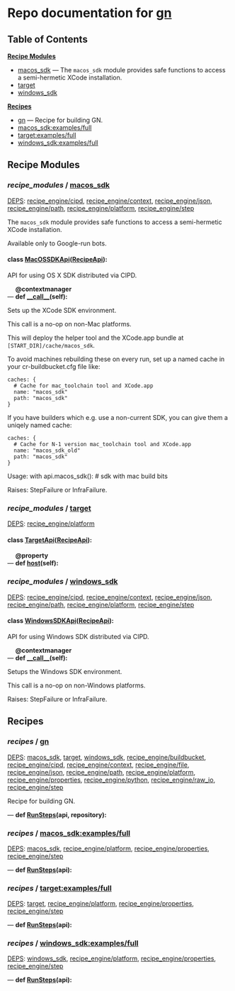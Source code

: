 <!--- AUTOGENERATED BY `./recipes.py test train` -->
# Repo documentation for [gn]()
## Table of Contents

**[Recipe Modules](#Recipe-Modules)**
  * [macos_sdk](#recipe_modules-macos_sdk) &mdash; The `macos_sdk` module provides safe functions to access a semi-hermetic XCode installation.
  * [target](#recipe_modules-target)
  * [windows_sdk](#recipe_modules-windows_sdk)

**[Recipes](#Recipes)**
  * [gn](#recipes-gn) &mdash; Recipe for building GN.
  * [macos_sdk:examples/full](#recipes-macos_sdk_examples_full)
  * [target:examples/full](#recipes-target_examples_full)
  * [windows_sdk:examples/full](#recipes-windows_sdk_examples_full)
## Recipe Modules

### *recipe_modules* / [macos\_sdk](/infra/recipe_modules/macos_sdk)

[DEPS](/infra/recipe_modules/macos_sdk/__init__.py#5): [recipe\_engine/cipd][recipe_engine/recipe_modules/cipd], [recipe\_engine/context][recipe_engine/recipe_modules/context], [recipe\_engine/json][recipe_engine/recipe_modules/json], [recipe\_engine/path][recipe_engine/recipe_modules/path], [recipe\_engine/platform][recipe_engine/recipe_modules/platform], [recipe\_engine/step][recipe_engine/recipe_modules/step]

The `macos_sdk` module provides safe functions to access a semi-hermetic
XCode installation.

Available only to Google-run bots.

#### **class [MacOSSDKApi](/infra/recipe_modules/macos_sdk/api.py#14)([RecipeApi][recipe_engine/wkt/RecipeApi]):**

API for using OS X SDK distributed via CIPD.

&emsp; **@contextmanager**<br>&mdash; **def [\_\_call\_\_](/infra/recipe_modules/macos_sdk/api.py#24)(self):**

Sets up the XCode SDK environment.

This call is a no-op on non-Mac platforms.

This will deploy the helper tool and the XCode.app bundle at
`[START_DIR]/cache/macos_sdk`.

To avoid machines rebuilding these on every run, set up a named cache in
your cr-buildbucket.cfg file like:

    caches: {
      # Cache for mac_toolchain tool and XCode.app
      name: "macos_sdk"
      path: "macos_sdk"
    }

If you have builders which e.g. use a non-current SDK, you can give them
a uniqely named cache:

    caches: {
      # Cache for N-1 version mac_toolchain tool and XCode.app
      name: "macos_sdk_old"
      path: "macos_sdk"
    }

Usage:
  with api.macos_sdk():
    # sdk with mac build bits

Raises:
    StepFailure or InfraFailure.
### *recipe_modules* / [target](/infra/recipe_modules/target)

[DEPS](/infra/recipe_modules/target/__init__.py#5): [recipe\_engine/platform][recipe_engine/recipe_modules/platform]

#### **class [TargetApi](/infra/recipe_modules/target/api.py#82)([RecipeApi][recipe_engine/wkt/RecipeApi]):**

&emsp; **@property**<br>&mdash; **def [host](/infra/recipe_modules/target/api.py#87)(self):**
### *recipe_modules* / [windows\_sdk](/infra/recipe_modules/windows_sdk)

[DEPS](/infra/recipe_modules/windows_sdk/__init__.py#5): [recipe\_engine/cipd][recipe_engine/recipe_modules/cipd], [recipe\_engine/context][recipe_engine/recipe_modules/context], [recipe\_engine/json][recipe_engine/recipe_modules/json], [recipe\_engine/path][recipe_engine/recipe_modules/path], [recipe\_engine/platform][recipe_engine/recipe_modules/platform], [recipe\_engine/step][recipe_engine/recipe_modules/step]

#### **class [WindowsSDKApi](/infra/recipe_modules/windows_sdk/api.py#10)([RecipeApi][recipe_engine/wkt/RecipeApi]):**

API for using Windows SDK distributed via CIPD.

&emsp; **@contextmanager**<br>&mdash; **def [\_\_call\_\_](/infra/recipe_modules/windows_sdk/api.py#19)(self):**

Setups the Windows SDK environment.

This call is a no-op on non-Windows platforms.

Raises:
    StepFailure or InfraFailure.
## Recipes

### *recipes* / [gn](/infra/recipes/gn.py)

[DEPS](/infra/recipes/gn.py#8): [macos\_sdk](#recipe_modules-macos_sdk), [target](#recipe_modules-target), [windows\_sdk](#recipe_modules-windows_sdk), [recipe\_engine/buildbucket][recipe_engine/recipe_modules/buildbucket], [recipe\_engine/cipd][recipe_engine/recipe_modules/cipd], [recipe\_engine/context][recipe_engine/recipe_modules/context], [recipe\_engine/file][recipe_engine/recipe_modules/file], [recipe\_engine/json][recipe_engine/recipe_modules/json], [recipe\_engine/path][recipe_engine/recipe_modules/path], [recipe\_engine/platform][recipe_engine/recipe_modules/platform], [recipe\_engine/properties][recipe_engine/recipe_modules/properties], [recipe\_engine/python][recipe_engine/recipe_modules/python], [recipe\_engine/raw\_io][recipe_engine/recipe_modules/raw_io], [recipe\_engine/step][recipe_engine/recipe_modules/step]

Recipe for building GN.

&mdash; **def [RunSteps](/infra/recipes/gn.py#72)(api, repository):**
### *recipes* / [macos\_sdk:examples/full](/infra/recipe_modules/macos_sdk/examples/full.py)

[DEPS](/infra/recipe_modules/macos_sdk/examples/full.py#5): [macos\_sdk](#recipe_modules-macos_sdk), [recipe\_engine/platform][recipe_engine/recipe_modules/platform], [recipe\_engine/properties][recipe_engine/recipe_modules/properties], [recipe\_engine/step][recipe_engine/recipe_modules/step]

&mdash; **def [RunSteps](/infra/recipe_modules/macos_sdk/examples/full.py#13)(api):**
### *recipes* / [target:examples/full](/infra/recipe_modules/target/examples/full.py)

[DEPS](/infra/recipe_modules/target/examples/full.py#5): [target](#recipe_modules-target), [recipe\_engine/platform][recipe_engine/recipe_modules/platform], [recipe\_engine/properties][recipe_engine/recipe_modules/properties], [recipe\_engine/step][recipe_engine/recipe_modules/step]

&mdash; **def [RunSteps](/infra/recipe_modules/target/examples/full.py#13)(api):**
### *recipes* / [windows\_sdk:examples/full](/infra/recipe_modules/windows_sdk/examples/full.py)

[DEPS](/infra/recipe_modules/windows_sdk/examples/full.py#5): [windows\_sdk](#recipe_modules-windows_sdk), [recipe\_engine/platform][recipe_engine/recipe_modules/platform], [recipe\_engine/properties][recipe_engine/recipe_modules/properties], [recipe\_engine/step][recipe_engine/recipe_modules/step]

&mdash; **def [RunSteps](/infra/recipe_modules/windows_sdk/examples/full.py#13)(api):**

[recipe_engine/recipe_modules/buildbucket]: https://chromium.googlesource.com/infra/luci/recipes-py.git/+/0589a429cf3c164004dae4ced4c75784a50afd81/README.recipes.md#recipe_modules-buildbucket
[recipe_engine/recipe_modules/cipd]: https://chromium.googlesource.com/infra/luci/recipes-py.git/+/0589a429cf3c164004dae4ced4c75784a50afd81/README.recipes.md#recipe_modules-cipd
[recipe_engine/recipe_modules/context]: https://chromium.googlesource.com/infra/luci/recipes-py.git/+/0589a429cf3c164004dae4ced4c75784a50afd81/README.recipes.md#recipe_modules-context
[recipe_engine/recipe_modules/file]: https://chromium.googlesource.com/infra/luci/recipes-py.git/+/0589a429cf3c164004dae4ced4c75784a50afd81/README.recipes.md#recipe_modules-file
[recipe_engine/recipe_modules/json]: https://chromium.googlesource.com/infra/luci/recipes-py.git/+/0589a429cf3c164004dae4ced4c75784a50afd81/README.recipes.md#recipe_modules-json
[recipe_engine/recipe_modules/path]: https://chromium.googlesource.com/infra/luci/recipes-py.git/+/0589a429cf3c164004dae4ced4c75784a50afd81/README.recipes.md#recipe_modules-path
[recipe_engine/recipe_modules/platform]: https://chromium.googlesource.com/infra/luci/recipes-py.git/+/0589a429cf3c164004dae4ced4c75784a50afd81/README.recipes.md#recipe_modules-platform
[recipe_engine/recipe_modules/properties]: https://chromium.googlesource.com/infra/luci/recipes-py.git/+/0589a429cf3c164004dae4ced4c75784a50afd81/README.recipes.md#recipe_modules-properties
[recipe_engine/recipe_modules/python]: https://chromium.googlesource.com/infra/luci/recipes-py.git/+/0589a429cf3c164004dae4ced4c75784a50afd81/README.recipes.md#recipe_modules-python
[recipe_engine/recipe_modules/raw_io]: https://chromium.googlesource.com/infra/luci/recipes-py.git/+/0589a429cf3c164004dae4ced4c75784a50afd81/README.recipes.md#recipe_modules-raw_io
[recipe_engine/recipe_modules/step]: https://chromium.googlesource.com/infra/luci/recipes-py.git/+/0589a429cf3c164004dae4ced4c75784a50afd81/README.recipes.md#recipe_modules-step
[recipe_engine/wkt/RecipeApi]: https://chromium.googlesource.com/infra/luci/recipes-py.git/+/0589a429cf3c164004dae4ced4c75784a50afd81/recipe_engine/recipe_api.py#838
